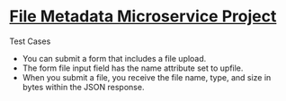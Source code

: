 # [File Metadata Microservice Project](https://www.freecodecamp.org/learn/apis-and-microservices/apis-and-microservices-projects/file-metadata-microservice)

Test Cases
- You can submit a form that includes a file upload.
- The form file input field has the name attribute set to upfile.
- When you submit a file, you receive the file name, type, and size in bytes within the JSON response.
